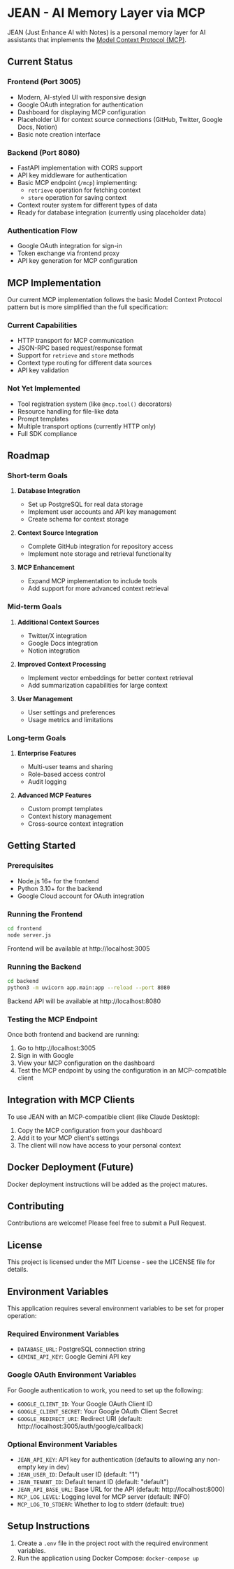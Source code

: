# JEAN - AI Memory Layer via MCP

JEAN (Just Enhance AI with Notes) is a personal memory layer for AI assistants that implements the [Model Context Protocol (MCP)](https://www.anthropic.com/news/model-context-protocol).

## Current Status

### Frontend (Port 3005)
- Modern, AI-styled UI with responsive design
- Google OAuth integration for authentication
- Dashboard for displaying MCP configuration
- Placeholder UI for context source connections (GitHub, Twitter, Google Docs, Notion)
- Basic note creation interface

### Backend (Port 8080)
- FastAPI implementation with CORS support
- API key middleware for authentication
- Basic MCP endpoint (`/mcp`) implementing:
  - `retrieve` operation for fetching context
  - `store` operation for saving context
- Context router system for different types of data
- Ready for database integration (currently using placeholder data)

### Authentication Flow
- Google OAuth integration for sign-in
- Token exchange via frontend proxy
- API key generation for MCP configuration

## MCP Implementation

Our current MCP implementation follows the basic Model Context Protocol pattern but is more simplified than the full specification:

### Current Capabilities
- HTTP transport for MCP communication
- JSON-RPC based request/response format
- Support for `retrieve` and `store` methods
- Context type routing for different data sources
- API key validation

### Not Yet Implemented
- Tool registration system (like `@mcp.tool()` decorators)
- Resource handling for file-like data
- Prompt templates
- Multiple transport options (currently HTTP only)
- Full SDK compliance

## Roadmap

### Short-term Goals
1. **Database Integration**
   - Set up PostgreSQL for real data storage
   - Implement user accounts and API key management
   - Create schema for context storage

2. **Context Source Integration**
   - Complete GitHub integration for repository access
   - Implement note storage and retrieval functionality

3. **MCP Enhancement**
   - Expand MCP implementation to include tools
   - Add support for more advanced context retrieval

### Mid-term Goals
1. **Additional Context Sources**
   - Twitter/X integration
   - Google Docs integration
   - Notion integration

2. **Improved Context Processing**
   - Implement vector embeddings for better context retrieval
   - Add summarization capabilities for large context

3. **User Management**
   - User settings and preferences
   - Usage metrics and limitations

### Long-term Goals
1. **Enterprise Features**
   - Multi-user teams and sharing
   - Role-based access control
   - Audit logging

2. **Advanced MCP Features**
   - Custom prompt templates
   - Context history management
   - Cross-source context integration

## Getting Started

### Prerequisites
- Node.js 16+ for the frontend
- Python 3.10+ for the backend
- Google Cloud account for OAuth integration

### Running the Frontend
```bash
cd frontend
node server.js
```
Frontend will be available at http://localhost:3005

### Running the Backend
```bash
cd backend
python3 -m uvicorn app.main:app --reload --port 8080
```
Backend API will be available at http://localhost:8080

### Testing the MCP Endpoint
Once both frontend and backend are running:
1. Go to http://localhost:3005
2. Sign in with Google
3. View your MCP configuration on the dashboard
4. Test the MCP endpoint by using the configuration in an MCP-compatible client

## Integration with MCP Clients

To use JEAN with an MCP-compatible client (like Claude Desktop):

1. Copy the MCP configuration from your dashboard
2. Add it to your MCP client's settings
3. The client will now have access to your personal context

## Docker Deployment (Future)

Docker deployment instructions will be added as the project matures.

## Contributing

Contributions are welcome! Please feel free to submit a Pull Request.

## License

This project is licensed under the MIT License - see the LICENSE file for details.

## Environment Variables

This application requires several environment variables to be set for proper operation:

### Required Environment Variables

- `DATABASE_URL`: PostgreSQL connection string
- `GEMINI_API_KEY`: Google Gemini API key

### Google OAuth Environment Variables

For Google authentication to work, you need to set up the following:

- `GOOGLE_CLIENT_ID`: Your Google OAuth Client ID 
- `GOOGLE_CLIENT_SECRET`: Your Google OAuth Client Secret
- `GOOGLE_REDIRECT_URI`: Redirect URI (default: http://localhost:3005/auth/google/callback)

### Optional Environment Variables

- `JEAN_API_KEY`: API key for authentication (defaults to allowing any non-empty key in dev)
- `JEAN_USER_ID`: Default user ID (default: "1")
- `JEAN_TENANT_ID`: Default tenant ID (default: "default")
- `JEAN_API_BASE_URL`: Base URL for the API (default: http://localhost:8000)
- `MCP_LOG_LEVEL`: Logging level for MCP server (default: INFO)
- `MCP_LOG_TO_STDERR`: Whether to log to stderr (default: true)

## Setup Instructions

1. Create a `.env` file in the project root with the required environment variables.
2. Run the application using Docker Compose: `docker-compose up`
